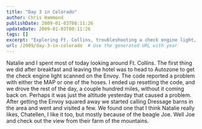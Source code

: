 ```yaml
---
title: "Day 3 in Colorado"
author: Chris Hammond
publishDate: 2009-01-03T08:11:26
updateDate: 2009-01-03T08:11:26
tags: []
excerpt: "Exploring Ft. Collins, troubleshooting a check engine light, and discovering a potential Dressage barn - all in a day's adventures. Read more here!"
url: /2009/day-3-in-colorado  # Use the generated URL with year
---
```

Natalie and I spent most of today looking around Ft. Collins. The first thing we did after breakfast and leaving the hotel was to head to Autozone to get the check engine light scanned on the Envoy. The code reported a problem with either the MAP or one of the hoses. I ended up resetting the code, and we drove the rest of the day, a couple hundred miles, without it coming back on. Perhaps it was just the altitude yesterday that caused a problem.  After getting the Envoy squared away we started calling Dressage barns in the area and went and visited a few. We found one that I think Natalie really likes, Chatellen, I like it too, but mostly because of the beagle Joe. Well Joe and check out the view from their farm of the mountains.

